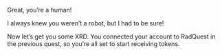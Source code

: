 Great, you’re a human!

I always knew you weren’t a robot, but I had to be sure!

Now let’s get you some XRD. You connected your account to RadQuest in the previous quest, so you’re all set to start receiving tokens.
